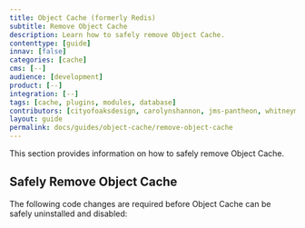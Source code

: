 ```yaml
---
title: Object Cache (formerly Redis)
subtitle: Remove Object Cache
description: Learn how to safely remove Object Cache.
contenttype: [guide]
innav: [false]
categories: [cache]
cms: [--]
audience: [development]
product: [--]
integration: [--]
tags: [cache, plugins, modules, database]
contributors: [cityofoaksdesign, carolynshannon, jms-pantheon, whitneymeredith]
layout: guide
permalink: docs/guides/object-cache/remove-object-cache
---
```


This section provides information on how to safely remove Object Cache.

## Safely Remove Object Cache

The following code changes are required before Object Cache can be safely uninstalled and disabled:

<TabList>

<Tab title="WordPress" id="wp-uninstall" active={true}>

<Partial file="remove-addons/wp-redis.md" />

</Tab>

<Tab title="Drupal" id="drops-uninstall">

<Partial file="remove-addons/drupal-redis.md" />

</Tab>

</TabList>